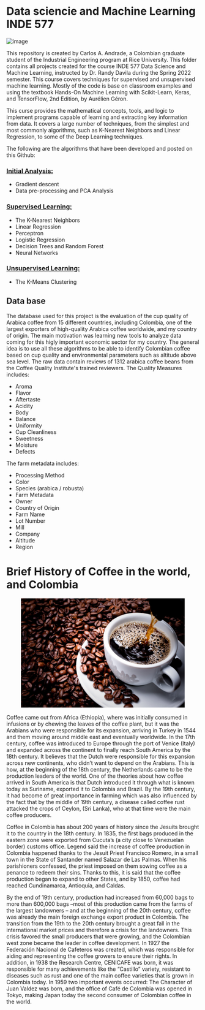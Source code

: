 # Data sciencie and Machine Learning INDE 577

![image](https://user-images.githubusercontent.com/97799358/164915972-62e1ce46-76c8-4e27-a981-7c8902ac6dbc.png)

This repository is created by Carlos A. Andrade, a Colombian graduate student of the Industrial Engineering program at Rice University. This folder contains all projects created for the course INDE 577 Data Science and Machine Learning, instructed by Dr. Randy Davila during the Spring 2022 semester. This course covers techniques for supervised and unsupervised machine learning. Mostly of the code is base on classroom examples and using the textbook Hands-On Machine Learning with Scikit-Learn, Keras, and TensorFlow, 2nd Edition, by Aurélien Géron.

This curse provides the mathematical concepts, tools, and logic to implement programs capable of learning and extracting key information from data. It covers a large number of techniques, from the simplest and most commonly algorithms, such as K-Nearest Neighbors and Linear Regression, to some of the Deep Learning techniques. 

The following are the algorithms that have been developed and posted on this Github:

### [Initial Analysis:](https://github.com/carlosandrade25/INDE-577-Carlos-Andrade/tree/main/Initial_analysis)
- Gradient descent
- Data pre-processing and PCA Analysis

### [Supervised Learning:](https://github.com/carlosandrade25/INDE-577-Carlos-Andrade/tree/main/Supervised-Learning)
- The K-Nearest Neighbors
- Linear Regression
- Perceptron
- Logistic Regression
- Decision Trees and Random Forest
- Neural Networks

### [Unsupervised Learning:](https://github.com/carlosandrade25/INDE-577-Carlos-Andrade/tree/main/Unsupervised_learning)
- The K-Means Clustering
  
## Data base

The database used for this project is the evaluation of the cup quality of Arabica coffee from 15 different countries, including Colombia, one of the largest exporters of high-quality Arabica coffee worldwide, and my country of origin. The main motivation was learning new tools to analyze data coming for this higly important economic sector for my country. The general idea is to use all these algorithms to be able to identify Colombian coffee based on cup quality and environmental parameters such as altitude above sea level. The raw data contain reviews of 1312 arabica coffee beans from the Coffee Quality Institute's trained reviewers. The Quality Measures includes:

- Aroma
- Flavor
- Aftertaste
- Acidity
- Body
- Balance
- Uniformity
- Cup Cleanliness
- Sweetness
- Moisture
- Defects

The farm metadata includes: 
- Processing Method
- Color
- Species (arabica / robusta)
- Farm Metadata
- Owner
- Country of Origin
- Farm Name
- Lot Number
- Mill
- Company
- Altitude
- Region

# Brief History of Coffee in the world, and Colombia

<p align="center"> <img src="cafe.jpg" width="428"/> </p>

Coffee came out from Africa (Ethiopia), where was initially consumed in infusions or by chewing the leaves of the coffee plant, but it was the Arabians who were responsible for its expansion, arriving in Turkey in 1544 and them moving around middle east and eventually worldwide. In the 17th century, coffee was introduced to Europe through the port of Venice (Italy) and expanded across the continent to finally reach South America by the 18th century. It believes that the Dutch were responsible for this expansion across new continents, who didn’t want to depend on the Arabians. This is how, at the beginning of the 18th century, the Netherlands came to be the production leaders of the world.  One of the theories about how coffee arrived in South America is that Dutch introduced it through what is known today as Suriname, exported it to Colombia and Brazil. By the 19th century, it had become of great importance in farming which was also influenced by the fact that by the middle of 19th century, a disease called coffee rust attacked the crops of Ceylon, (Sri Lanka), who at that time were the main coffee producers.

Coffee in Colombia has about 200 years of history since the Jesuits brought it to the country in the 18th century. In 1835, the first bags produced in the eastern zone were exported from Cucuta’s (a city close to Venezuelan border) customs office. Legend said the increase of coffee production in Colombia happened thanks to the Jesuit Priest Francisco Romero, in a small town in the State of Santander named Salazar de Las Palmas. When his parishioners confessed, the priest imposed on them sowing coffee as a penance to redeem their sins. Thanks to this, it is said that the coffee production began to expand to other States, and by 1850, coffee had reached Cundinamarca, Antioquia, and Caldas.

By the end of 19th century, production had increased from 60,000 bags to more than 600,000 bags –most of this production came from the farms of the largest landowners – and at the beginning of the 20th century, coffee was already the main foreign exchange export product in Colombia. The transition from the 19th to the 20th century brought a great fall in the international market prices and therefore a crisis for the landowners. This crisis favored the small producers that were growing, and the Colombian west zone became the leader in coffee development. In 1927 the Federación Nacional de Cafeteros was created, which was responsible for aiding and representing the coffee growers to ensure their rights. In addition, in 1938 the Research Centre, CENICAFE was born, it was responsible for many achievements like the “Castillo” variety, resistant to diseases such as rust and one of the main coffee varieties that is grown in Colombia today. In 1959 two important events occurred: The Character of Juan Valdez was born, and the office of Café de Colombia was opened in Tokyo, making Japan today the second consumer of Colombian coffee in the world.



